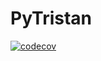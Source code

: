 # PyTristan
[![codecov](https://codecov.io/gh/YelyzavetaV/pytristan/branch/dev/graph/badge.svg?token=KWLTXFRDUE)](https://codecov.io/gh/YelyzavetaV/pytristan)
